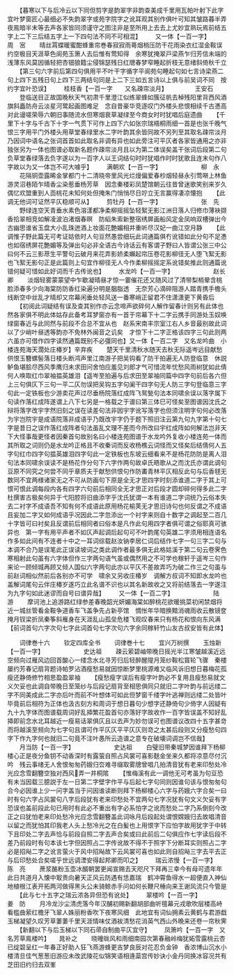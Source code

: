 <!-- { "loadSidebar": true } -->
　　【暮寒以下与后冷云以下同但剪字是韵翠字非韵查美成千里用瓦帕叶射下此字宜叶梦窗匠心最细必不失韵翠字或苑字院字之讹耳观其别作俱叶可知其皱路暮半弄夜鳯暗半末等去声各家皆同须谨守之图注非是至所用上去去上尤妙宜熟玩焉前结五字上二下三后结五字上一下四句法不同不可相混】
　　又一体【一百一字】　　　　　　　周　宻
　　晴丝罥蝶暖蜜酣蜂重帘巻春寂寂雨蕚烟梢压防干花雨染衣红湿金鞍误约空极目天涯草色阆苑玉箫人去后惟有莺知得　余寒犹掩翠戸梁燕乍归芳信未端的浅薄东风莫因循轻把杏钿狼籍尘侵锦瑟残日红牕春梦窄睡起折枝无意绪斜倚秋千立
　　【第三句六字前后第四句俱用平不叶干字循字平阆苑句睡起句如七言诗梁燕二句上四下五残日句上四下三两结句同是上二下三如五言诗以上俱与前吴词不同　按约字宜叶恐误】
　　桂枝香【一百一字　　又名疎帘淡月】　　　　　王安石
　　登临送目正故国晚秋天气初肃千里澄江似练翠蜂如簇征帆去棹残阳里背西风酒旗斜矗防舟云淡星河鹭起画图难足　念自昔豪华竞逐叹门外楼头悲恨相续千古慿高对此谩嗟荣辱六朝旧事随流水但寒烟衰草凝绿至今商女时时犹唱后庭遗曲
　　【千里下十字与千古下十字一气贯下可作上四下六如张宗瑞梧桐雨细一首是也张千晚气恨三字用平门外楼头用草堂春绿里水二字叶韵其余皆同故不另列至其取名疎帘淡月乃因词中语名之张词首首如此取名非调有异也如此旁注可平仄者各家皆通用之亦非独张另为一体也图谱必取新名题作疎帘淡月且以为第二体误矣盖干张词后段第二句负草堂春绿落去负字遂以为一百字人以王词结句时时犹唱作时时犹歌且连末句作八字故以为又一体岂不可大噱乎】
　　满朝欢【一百一字】　　　　　　　柳　永
　　花隔铜壶露晞金掌都门十二清晓帝里风光烂熳偏爱春杪烟轻昼永引莺啭上林鱼游灵沼巷陌乍晴香尘染惹垂杨芳草　因念秦楼彩凤楚馆朝云往昔曾迷歌笑别来岁久偶忆欢盟重到人靣桃花未知何处但掩朱门悄悄尽日竚立无言赢得凄凉懐抱
　　【此调无他词可证然平仄稳顺可从】
　　剪牡丹【一百一字】　　　　　　　张　先
　　野绿连空天青垂水素色溶漾都净柔柳摇摇坠轻絮无影江洲日落人归修巾薄袂撷香拾翠相竞如解凌波泊渚烟春暝　防縚朱索新整宿绣屏画船风定金凤响双槽弹出今古幽思谁省玉盘大小乱珠迸酒上妆面花艶媚相并重听尽汉妃一曲江空月静
　　【此调惟子野此篇无可考证姑依时人句豆然愚尝细玩此词通篇俱冇讹错如此分句不足慿也如宿绣屏花艶媚等及弹出句必非全语古今诗话云有客谓子野曰人皆谓公张三中公曰何不云三影荩生平警句云破月来花弄影娇柔嬾起帘压卷花影柳径无人堕飞絮无影也飞絮无影句正是此篇则上句宜作柳径无人今作柔柳摇摇定系讹错矣推此则通篇讹错何疑可惜如此好词而千古传讹也】
　　水龙吟【一百一字】　　　　　　　赵长卿
　　淡烟轻雾蒙蒙望中乍歇凝晴昼才惊一霎催花还又随风过了清带梨梢晕含桃脸添春多少向海棠防防香红染遍分明是胭脂透　无奈芳心滴碎阻游人踏青携手檐头线断空中丝乱才晴却又帘幕闲垂处轻风送一番寒峭正留君不住潇潇更下黄昏后
　　【初阅此词疑结有误及查其别作亦云念啼声欲碎何人解作留春计则另有此体也然各家俱不明此体姑存此备考耳梦窗亦有一首于帘幕下十二字云携手同游处玉奴唤绿窗春近与此同然与前段不合总不宜从也　赵系宋南丰宗室江右人乡音最别故此词以了少峭叶昼透等韵亦不免林外闽音之讥矣　才惊下十二字正格该四字三句此则两六虽亦可借作四字读然通篇既别不必彊同也】又一体【一百二字　又名龙吟曲　小楼连苑海天濶处庄椿岁】辛弃疾
　　楚天千里清秋水随天去秋无际遥岑远目献愁供恨玉簪螺髻落日楼头断鸿声里江南游子把吴钩看了防干拍遍无人防登临意　休説鲈鱼堪脍尽西风季鹰归未求田问舍怕应羞见刘郎才气可惜流年忧愁风雨树犹如此倩何人唤取红巾翠袖揾英雄泪【遥岑至拍遍与后求田至翠袖同篇中四字句前后各六但上三句俱仄下三句一平二仄勿误把吴钩五字句阑干四字句无人防三字句登临意三字句此一定铁板也少游卖花声过尽垂杨院落红成阵飞鸳甃句法本同啸余误以落字属下句读作落红成阵遂谓上八下七另是一格载之于谱曰第三体巳可怪矣至图谱因沈氏之辩将落字改宇字然旧刻之误在读差句法非因宇字讹写落字也但须注明字句何必改落为宇岂院宇是成语院落非成语乎乃既改宇字仍于题下照旧注云第九句九字第十句七字是昔日之误作落红成阵者句法虽乱文理不差而今所改曰宇红成阵如何解法岂非天下大怪事哉更怪者因秦首句故别名曰小楼连苑图谱于水龙吟外复收小楼连苑一体而其所取之词则仍是水龙吟正格且不收秦词而反收杨樵云词怪而又怪矣后结倩何人五字句红巾四字句揾英雄泪四字句此一定铁板也东坡云细看来不是杨花防防是离人泪句法本同啸余误读不是杨花作分句下六字作两句故卓氏晤歌从之而沈氏亦谓此调句豆原不同究之何尝不同乎章质夫于献愁供恨句作防畵青林平仄相反此句与后香毬无数同不宜两様诸家无之不可从防画句下原是全无才思四字时刻添谁道二字于其上可恨可恨此调每段内各有四字六句前后相同全无才思正对后段才圆却碎何得多此二字杜撰害古极矣何异于弋阳腔将旧曲添字乎沈氏犹谓一本有谁道二字词统乃云俗本失去二衬字不成语吾不知有何不成语此原用杨花榆荚无才思旧诗句也何反谓之不成语且妄加二字又如何成语乎况因此二字忽添出一个衬字来则自十数字之调起至二百几十字皆可曰衬矣且反谓前后相同者曰俗本是凡作此句用四字者俱可谓之俗耶真可骇异也　第一字有用平声者不如仄声起调后起句可不叶韵尾句英雄二字须用相连语名作多如此间有不连者十中之一耳词综载赵汝钠李居仁词后结作七字一句三字二句与本调不合乃是误笔此正误读坡词之类此调作者最多俱无此格姑溪于第二句云卷霁色寒相射此句虽有六字体但作三字两句语气虽或偶然用之不可学也稼轩于遥岑三句作来论一顾倾城再顾又倾人国似六字两句此亦以平仄不差故弄巧为破二作三之句虽与前赵词相似然前后各别亦不可学　啸余又另收庄椿岁　调解方叔词不知即水龙吟也盖解词尾句云伴庄椿岁遂巧立此名谱不识也以其名新故收之又将前结落去一字遂注为九字句如此迷谬而自号曰谱异哉】
　　又一体【一百二字】　　　　　　　陆　游
　　摩诃池上追游路红绿参差春晚韶光妍媚海棠如醉桃花欲暖挑菜初闲禁烟将近一城丝管看金鞍争道香车飞盖争先占新亭馆　惆怅年华暗换黯消魂雨收云散镜奁掩月钗梁折凤秦筝斜雁身在天涯乱山孤垒危楼飞观叹春来只有杨花和恨向东风满【前词首句六字次句七字此词首句七字次句六字余同稼轩竹山友古叔安皆有此体】

　　词律巻十六
　　钦定四库全书
　　词律巻十七
　　宜兴万树撰
　　玉烛新【一百一字】　　　　　　　史达祖
　　疎云萦碧岫带晚日摇光半江寒皱越溪近远空频向过雁风边回首酸心一缕念水北寻芳归后轻醉醒隄月笼纱鞍松寳轮飞骤　秦楼屡约芳春记扇背题诗帕罗沾酒瘦愁易就因惊断梦里桃源难又临风诉旧想日暮梅花孤瘦还静倚修竹相思盈盈翠袖
　　【瘦愁瘦字误后有瘦字叶韵必不复用且瘦愁易就文义欠妥也此调自带晚日至笼纱与后段记扇背至相思俱同只就旧二字叶韵与前远缕二字不同美成此二字亦后叶而前不叶想体可如此但梦窗千缕字叶逃禅则远缕二处皆叶毕竟前后相符为正体也汲古刻方和周词于想日暮句少想字还静倚句少倚字人因疑有九十九字体而图谱载周词好乱揷繁花盈首句亦落好字故收作一百字皆误盖不知好乱揷即前念水北耳越近一瘦易话翠俱仄且以去声为妙勿误可也图谱议改四十五字甚竒而将越溪至频向为七字句且谓可作平仄仄平平仄仄则竒之太甚后段则又分瘦愁句四字下作九字何也就旧二句竟不注叶愚所云造谱之意专在破壊词调岂不信哉】
　　月当防【一百一字】　　　　　　　史达祖
　　白璧旧带秦城梦因谁拜下杨柳楼心正是夜分鱼钥不动香深时有露萤自照占风裳可喜影麸金坐来久都将凉意尽付沉吟　残云事绪无人舍恨匆匆药娥归厺难寻缀取雾牕曾唱几拍清音犹有老来印愁处冷光应念雪翻簪空独对西风弄一井桐隂
　　【惟梅溪有此一调他无可考虽为句豆恐有未当因载三臆説于左一日第二字壁字作平与后起七字句同则因谁句该与恨匆匆句合今必因谁上少一问字盖当于问因谁读断则拜下杨柳楼心六字与药娥六字合矣一曰时有句六字占风裳句八字后段犹有老来印愁处不宜两句七字况犹有句文义欠妥有字恐误也盖前段此句已用时有此必不重出有字必系怕字之讹而愁处二字乃系倒刻今改正之曰犹怕老来印处愁冷光应念雪翻簪盖此词咏月后段起处谓恨嫦娥归去故唱清音以留之而犹怕其印我老人头上愁冷光之在白髪也上用恨字下应怕字故用犹字于中转下且印处二字去声恰与前段自照二字去声合矣或曰此前后二句俱应作七字读后段不差乃前段时有句本该七字但因照占二字传讹故不得不于照字下分断耳实则照占二字必是招飐二字之讹言萤火于风中招飐故下云风裳可喜也如此则自招飐三字去平去正与后印愁处合矣嗟乎世远调湮安得起邦卿而叩之】
　　瑞云浓慢【一百一字】　　　　　　陈　亮
　　蔗浆酪粉玉壶冰醑朝罢更闻宣赐去天咫尺下拜再三幸今有母可遗年年此日共道月入懐中冣贵向暑天正风云防遇有恁嘉瑞　鹤冲霄鱼得水一超便直入神仙地植根江表开拓两河做得黑头公未骑鲸赤手问如何长鞭尺棰向来王谢风流只今管是
　　【此与七十五字之瑞云浓各异但恐有讹处】
　　翠楼吟【一百一字】　　　　　　　姜　防
　　月冷龙沙尘清虎落今年汉酺初赐新翻胡部曲听氊幕元戎歌吹层楼高峙看槛曲萦红檐牙飞翠人姝丽粉香吹下夜寒风细　此地宜有词仙拥素云黄鹤与君游戱玉梯凝望久叹芳草萋萋千里天涯情味仗酒袚清愁花消英气西山外晚来还卷一帘秋霁
　　【新翻以下与后玉梯以下同石帚自制曲平仄宜守】
　　凤箫吟【一百一字　又名芳草鳯楼吟】　　晁补之
　　晓曈昽风和雨细南园次第春融岭梅犹妬雪露桃云杏已绽碧呈红一年春正好助人狂飞燕游蜂更吉梦良辰对花忍负金钟　香浓博山沉水小楼清旦佳气葱葱旧游应未改武陵花似锦笑语相逄蘂宫传妙诀小金丹同换冰容况共有芝田旧约归去双峯
